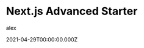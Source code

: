 ---
title: Next.js Advanced Starter
github: https://github.com/agcty/nextjs-advanced-starter
demo: https://nextjs-advanced-starter.vercel.app/
license: null
author: alex
author_link: ''
author_twitter: agctyz
date: 2021-04-29T00:00:00.000Z
ssg:
  - Next
cms: null
css:
  - Tailwind
category:
  - Boilerplate
description: >-
  An opinionated starter skeleton with advanced features for Next.js.Use
  Tailwind CSS, ESLint, Prettier & absolute imports instantly. Easily extendable
  zero-config template for pros and beginners.
draft: true
publish_date: '2020-10-04T20:00:48Z'
github_star: 176
github_fork: 22
---